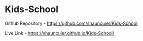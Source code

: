 # Kids-School

Github Repository - https://github.com/shauncuier/Kids-School

Live Link - https://shauncuier.github.io/Kids-School/
